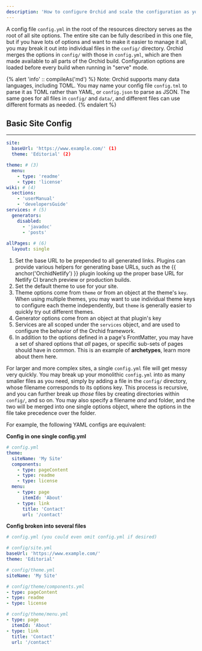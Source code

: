 ```yaml
---
description: 'How to configure Orchid and scale the configuration as your site grows'
---
```


A config file `config.yml` in the root of the resources directory serves as the root of all site options. The entire 
site can be fully described in this one file, but if you have lots of options and want to make it easier to manage it 
all, you may break it out into individual files in the `config/` directory. Orchid merges the options in `config/` with 
those in `config.yml`, which are then made available to all parts of the Orchid build. Configuration options are loaded
before every build when running in "serve" mode.
 
{% alert 'info' :: compileAs('md') %}
Note: Orchid supports many data languages, including TOML. You may name your config file `config.tml` to parse it as
TOML rather than YAML, or `config.json` to parse as JSON. The same goes for all files in `config/` and `data/`, and 
different files can use different formats as needed.
{% endalert %}

## Basic Site Config
***

```yaml
site:
  baseUrl: 'https://www.example.com/' (1)
  theme: 'Editorial' (2)

theme: # (3)
  menu: 
    - type: 'readme' 
    - type: 'license' 
wiki: # (4) 
  sections:
    - 'userManual'
    - 'developersGuide'
services: # (5)
  generators:
    disabled:
      - 'javadoc'
      - 'posts'
  
allPages: # (6)
  layout: single
```

1) Set the base URL to be prepended to all generated links. Plugins can provide various helpers for generating base 
    URLs, such as the {{ anchor('OrchidNetlify') }} plugin looking up the proper base URL for Netlify CI branch preview 
    or production builds.
2) Set the default theme to use for your site.
3) Theme options come from `theme` or from an object at the theme's `key`. When using multiple themes, you may want to 
    use individual theme keys to configure each theme independently, but `theme` is generally easier to quickly try out
    different themes.
4) Generator options come from an object at that plugin's key
5) Services are all scoped under the `services` object, and are used to configure the behavior of the Orchid framework.
6) In addition to the options defined in a page's FrontMatter, you may have a set of shared options that _all_ pages, or
    specific sub-sets of pages should have in common. This is an example of **archetypes**, learn more about them here.

For larger and more complex sites, a single `config.yml` file will get messy very quickly. You may break up your 
monolithic `config.yml` into as many smaller files as you need, simply by adding a file in the `config/` directory, 
whose filename corresponds to its options key. This process is recursive, and you can further break up _those_ files by 
creating directories within `config/`, and so on. You may also specify a filename _and_ and folder, and the two will be 
merged into one single options object, where the options in the file take precedence over the folder. 

For example, the following YAML configs are equivalent:

**Config in one single config.yml**

```yaml
# config.yml
theme:
  siteName: 'My Site'
  components:
    - type: pageContent
    - type: readme
    - type: license
  menu:
    - type: page
      itemId: 'About'
    - type: link
      title: 'Contact'
      url: '/contact'
```


**Config broken into several files**

```yaml
# config.yml (you could even omit config.yml if desired)
```

```yaml
# config/site.yml
baseUrl: 'https://www.example.com/'
theme: 'Editorial'
```

```yaml
# config/theme.yml
siteName: 'My Site'
```

```yaml
# config/theme/components.yml
- type: pageContent
- type: readme
- type: license
```

```yaml
# config/theme/menu.yml
- type: page
  itemId: 'About'
- type: link
  title: 'Contact'
  url: '/contact'
```
